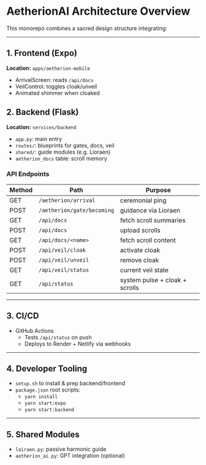 # AetherionAI Architecture Overview

This monorepo combines a sacred design structure integrating:

---

## 1. **Frontend (Expo)**

**Location:** `apps/aetherion-mobile`

- ArrivalScreen: reads `/api/docs`
- VeilControl: toggles cloak/unveil
- Animated shimmer when cloaked

## 2. **Backend (Flask)**

**Location:** `services/backend`

- `app.py`: main entry
- `routes/`: blueprints for gates, docs, veil
- `shared/`: guide modules (e.g. Lioraen)
- `aetherion_docs` table: scroll memory

### API Endpoints

| Method | Path                     | Purpose                        |
|--------|--------------------------|--------------------------------|
| GET    | `/aetherion/arrival`     | ceremonial ping                |
| POST   | `/aetherion/gate/becoming` | guidance via Lioraen         |
| GET    | `/api/docs`              | fetch scroll summaries         |
| POST   | `/api/docs`              | upload scrolls                 |
| GET    | `/api/docs/<name>`       | fetch scroll content           |
| POST   | `/api/veil/cloak`        | activate cloak                 |
| POST   | `/api/veil/unveil`       | remove cloak                   |
| GET    | `/api/veil/status`       | current veil state             |
| GET    | `/api/status`            | system pulse + cloak + scrolls |

---

## 3. **CI/CD**

- GitHub Actions
  - Tests `/api/status` on push
  - Deploys to Render + Netlify via webhooks

---

## 4. **Developer Tooling**

- `setup.sh` to install & prep backend/frontend
- `package.json` root scripts:
  - `yarn install`
  - `yarn start:expo`
  - `yarn start:backend`

---

## 5. **Shared Modules**

- `lairaen.py`: passive harmonic guide
- `aetherion_ai.py`: GPT integration (optional)
